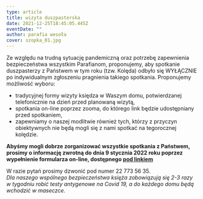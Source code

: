 ```yaml
---
type: article
title: wizyta duszpasterska
date: 2021-12-25T18:45:05.445Z
eventDate: ""
author: parafia wesoła
cover: szopka_01.jpg
---
```

Ze względu na trudną sytuację pandemiczną oraz potrzebę zapewnienia bezpieczeństwa wszystkim Parafianom, proponujemy, aby spotkanie duszpasterzy z Państwem w tym roku (tzw. Kolęda) odbyło się WYŁĄCZNIE po indywidualnym zgłoszeniu pragnienia takiego spotkania.
Proponujemy możliwość wyboru:

* tradycyjnej formy wizyty księdza w Waszym domu, potwierdzanej telefonicznie na dzień przed planowaną wizytą,
* spotkania on-line poprzez zooma, do którego link będzie udostępniany przed spotkaniem,
* zapewniamy o naszej modlitwie również tych, którzy z przyczyn obiektywnych nie będą mogli się z nami spotkać na tegorocznej kolędzie.

**Abyśmy mogli dobrze zorganizować wszystkie spotkania z Państwem, prosimy 
o informację zwrotną do dnia 9 stycznia 2022 roku poprzez wypełnienie formularza on-line, dostępnego [pod linkiem](https://forms.gle/XnGH9JUCA2ytf3sd8)**

W razie pytań prosimy dzwonić pod numer 22 773 56 35.
\
*Dla naszego wspólnego bezpieczeństwa księża zobowiązują się 2-3 razy w tygodniu robić testy antygenowe na Covid 19, a do każdego domu będą wchodzić w maseczce.*